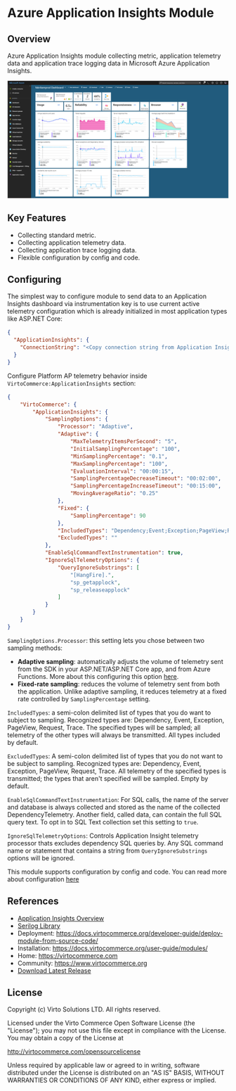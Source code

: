# Azure Application Insights Module

## Overview

Azure Application Insights module collecting metric, application telemetry data and application trace logging data in Microsoft Azure Application Insights.

![Azure Application Insight](docs/media/app-insights-dashboard.png)

## Key Features

* Collecting standard metric.
* Collecting application telemetry data.
* Collecting application trace logging data.
* Flexible configuration by config and code.


## Configuring

The simplest way to configure module to send data to an Application Insights dashboard via instrumentation key is to use current active telemetry configuration which is already initialized in most application types like ASP.NET Core:

```JSON
{
  "ApplicationInsights": {
    "ConnectionString": "<Copy connection string from Application Insights Resource Overview>"
  }
}
```

Configure Platform AP telemetry behavior inside `VirtoCommerce:ApplicationInsights` section: 

```JSON
{
    "VirtoCommerce": {
        "ApplicationInsights": {
            "SamplingOptions": {
                "Processor": "Adaptive",
                "Adaptive": {
                    "MaxTelemetryItemsPerSecond": "5",
                    "InitialSamplingPercentage": "100",
                    "MinSamplingPercentage": "0.1",
                    "MaxSamplingPercentage": "100",
                    "EvaluationInterval": "00:00:15",
                    "SamplingPercentageDecreaseTimeout": "00:02:00",
                    "SamplingPercentageIncreaseTimeout": "00:15:00",
                    "MovingAverageRatio": "0.25"
                },
                "Fixed": {
                    "SamplingPercentage": 90
                },
                "IncludedTypes": "Dependency;Event;Exception;PageView;Request;Trace",
                "ExcludedTypes": ""
            },
            "EnableSqlCommandTextInstrumentation": true,
            "IgnoreSqlTelemetryOptions": {
                "QueryIgnoreSubstrings": [
                    "[HangFire].",
                    "sp_getapplock",
                    "sp_releaseapplock"
                ]
            }
        }
    }
}
```

`SamplingOptions.Processor`: this setting lets you chose between two sampling methods:
* **Adaptive sampling**: automatically adjusts the volume of telemetry sent from the SDK in your ASP.NET/ASP.NET Core app, and from Azure Functions. More about this configuring this option [here](https://learn.microsoft.com/en-us/azure/azure-monitor/app/sampling?tabs=net-core-new#configuring-adaptive-sampling-for-aspnet-applications). 
* **Fixed-rate sampling**: reduces the volume of telemetry sent from both the application. Unlike adaptive sampling, it reduces telemetry at a fixed rate controlled by `SamplingPercentage` setting. 

`IncludedTypes`: a semi-colon delimited list of types that you do want to subject to sampling. Recognized types are: Dependency, Event, Exception, PageView, Request, Trace. The specified types will be sampled; all telemetry of the other types will always be transmitted. All types included by default.

`ExcludedTypes`: A semi-colon delimited list of types that you do not want to be subject to sampling. Recognized types are: Dependency, Event, Exception, PageView, Request, Trace. All telemetry of the specified types is transmitted; the types that aren't specified will be sampled. Empty by default.

`EnableSqlCommandTextInstrumentation`: For SQL calls, the name of the server and database is always collected and stored as the name of the collected DependencyTelemetry. Another field, called data, can contain the full SQL query text. To opt in to SQL Text collection set this setting to `true`.

`IgnoreSqlTelemetryOptions`: Controls Application Insight telemetry processor thats excludes dependency SQL queries by. Any SQL command name or statement that contains a string from `QueryIgnoreSubstrings` options will be ignored.

This module supports configuration by config and code. You can read more about configuration [here](https://github.com/serilog-contrib/serilog-sinks-applicationinsights)

## References
* [Application Insights Overview](https://learn.microsoft.com/en-us/azure/azure-monitor/app/app-insights-overview)
* [Serilog Library](https://serilog.net/)
* Deployment: https://docs.virtocommerce.org/developer-guide/deploy-module-from-source-code/
* Installation: https://docs.virtocommerce.org/user-guide/modules/
* Home: https://virtocommerce.com
* Community: https://www.virtocommerce.org
* [Download Latest Release](https://github.com/VirtoCommerce/vc-module-app-insights/releases/latest)

## License

Copyright (c) Virto Solutions LTD.  All rights reserved.

Licensed under the Virto Commerce Open Software License (the "License"); you
may not use this file except in compliance with the License. You may
obtain a copy of the License at

<http://virtocommerce.com/opensourcelicense>

Unless required by applicable law or agreed to in writing, software
distributed under the License is distributed on an "AS IS" BASIS,
WITHOUT WARRANTIES OR CONDITIONS OF ANY KIND, either express or
implied.
